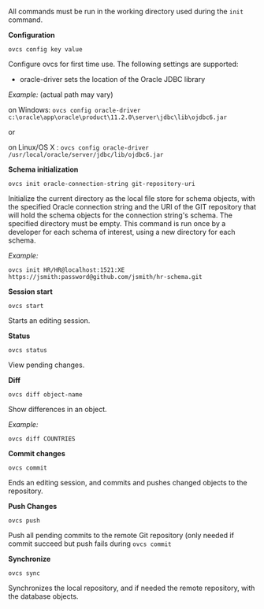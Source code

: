 All commands must be run in the working directory used during the `init` command.

__Configuration__

`ovcs config key value`

Configure ovcs for first time use. The following settings are supported:

- oracle-driver sets the location of the Oracle JDBC library

_Example:_ (actual path may vary)

on Windows: `ovcs config oracle-driver c:\oracle\app\oracle\product\11.2.0\server\jdbc\lib\ojdbc6.jar`

or

on Linux/OS X : `ovcs config oracle-driver /usr/local/oracle/server/jdbc/lib/ojdbc6.jar`


__Schema initialization__

`ovcs init oracle-connection-string git-repository-uri`
	
Initialize the current directory as the local file store for schema objects, with the specified Oracle connection string and the URI of the GIT repository that will hold the schema objects for the connection string's schema. The specified directory must be empty. This command is run once by a developer for each schema of interest, using a new directory for each schema.

_Example:_

`ovcs init HR/HR@localhost:1521:XE https://jsmith:password@github.com/jsmith/hr-schema.git`
    
__Session start__

`ovcs start`

Starts an editing session. 

__Status__

`ovcs status`

View pending changes. 

__Diff__

`ovcs diff object-name`

Show differences in an object.

_Example:_

`ovcs diff COUNTRIES`

	
__Commit changes__

`ovcs commit`

Ends an editing session, and commits and pushes changed objects to the repository. 

__Push Changes__

`ovcs push`

Push all pending commits to the remote Git repository (only needed if commit succeed but push fails during `ovcs commit`

__Synchronize__

``ovcs sync``

Synchronizes the local repository, and if needed the remote repository, with the database objects.
